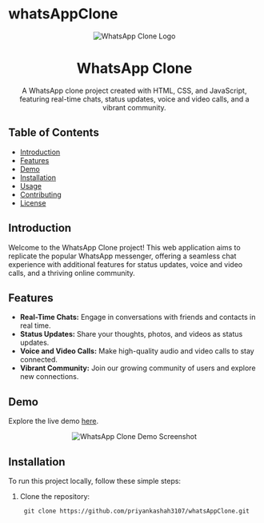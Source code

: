 
# whatsAppClone
<p align="center">
  <img src="your-project-logo.png" alt="WhatsApp Clone Logo">
</p>

<h1 align="center">WhatsApp Clone</h1>

<!-- Project Description -->
<p align="center">
  A WhatsApp clone project created with HTML, CSS, and JavaScript, featuring real-time chats, status updates, voice and video calls, and a vibrant community.
</p>

<!-- Table of Contents -->
## Table of Contents

- [Introduction](#introduction)
- [Features](#features)
- [Demo](#demo)
- [Installation](#installation)
- [Usage](#usage)
- [Contributing](#contributing)
- [License](#license)

<!-- Introduction -->
## Introduction

Welcome to the WhatsApp Clone project! This web application aims to replicate the popular WhatsApp messenger, offering a seamless chat experience with additional features for status updates, voice and video calls, and a thriving online community.

<!-- Features -->
## Features

- **Real-Time Chats:** Engage in conversations with friends and contacts in real time.
- **Status Updates:** Share your thoughts, photos, and videos as status updates.
- **Voice and Video Calls:** Make high-quality audio and video calls to stay connected.
- **Vibrant Community:** Join our growing community of users and explore new connections.

<!-- Demo -->
## Demo

Explore the live demo [here](your-demo-link).

<p align="center">
  <img src="demo-screenshot.png" alt="WhatsApp Clone Demo Screenshot">
</p>

<!-- Installation -->
## Installation

To run this project locally, follow these simple steps:

1. Clone the repository:

   ```shell
    git clone https://github.com/priyankashah3107/whatsAppClone.git

